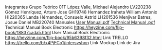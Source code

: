 Integrantes Grupo Teórico 01T
López Valle, Michael Alejandro LV220238
Gómez Henríquez, Arturo Jose GH19748
Hernández Iraheta William Antonio HI220365
Landa Hérnandez, Consuelo Astrid LH201536
Menjivar Batres, Josue Daniel MB220740
Manuales
[User Manual.pdf](https://github.com/user-attachments/files/17357602/User.Manual.pdf)
[Technical Manual .pdf](https://github.com/user-attachments/files/17357605/Technical.Manual.pdf)
Technical Manual Book Electronic https://heyzine.com/flip-book/18837cada5.html
User Manual Book Electronic  https://heyzine.com/flip-book/95b6398f32.html
Link TRELLO
https://trello.com/b/x4PjFCo1/intersvshop
Link Mockup
Link de Jira

